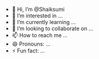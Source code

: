 - 👋 Hi, I’m @Shaiksumi
- 👀 I’m interested in ...
- 🌱 I’m currently learning ...
- 💞️ I’m looking to collaborate on ...
- 📫 How to reach me ...
- 😄 Pronouns: ...
- ⚡ Fun fact: ...

<!---
Shaiksumi/Shaiksumi is a ✨ special ✨ repository because its `README.md` (this file) appears on your GitHub profile.
You can click the Preview link to take a look at your changes.
--->
